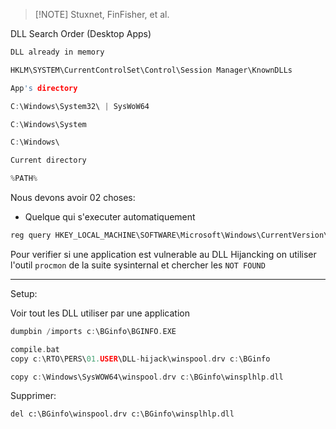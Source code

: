 
> [!NOTE] Stuxnet, FinFisher, et al.

DLL Search Order (Desktop Apps)

```c
DLL already in memory

HKLM\SYSTEM\CurrentControlSet\Control\Session Manager\KnownDLLs

App's directory

C:\Windows\System32\ | SysWoW64

C:\Windows\System

C:\Windows\

Current directory

%PATH%
```

Nous devons avoir 02 choses:

- Quelque qui s'executer automatiquement

```c
reg query HKEY_LOCAL_MACHINE\SOFTWARE\Microsoft\Windows\CurrentVersion\Run
```

Pour verifier si une application est vulnerable au DLL Hijancking on utiliser l'outil `procmon` de la suite sysinternal et chercher les `NOT FOUND`

---

Setup:

Voir tout les DLL utiliser par une application

```c
dumpbin /imports c:\BGinfo\BGINFO.EXE
```

```c
compile.bat
copy c:\RTO\PERS\01.USER\DLL-hijack\winspool.drv c:\BGinfo
```

```c
copy c:\Windows\SysWOW64\winspool.drv c:\BGinfo\winsplhlp.dll
```

Supprimer:

```http
del c:\BGinfo\winspool.drv c:\BGinfo\winsplhlp.dll
```

